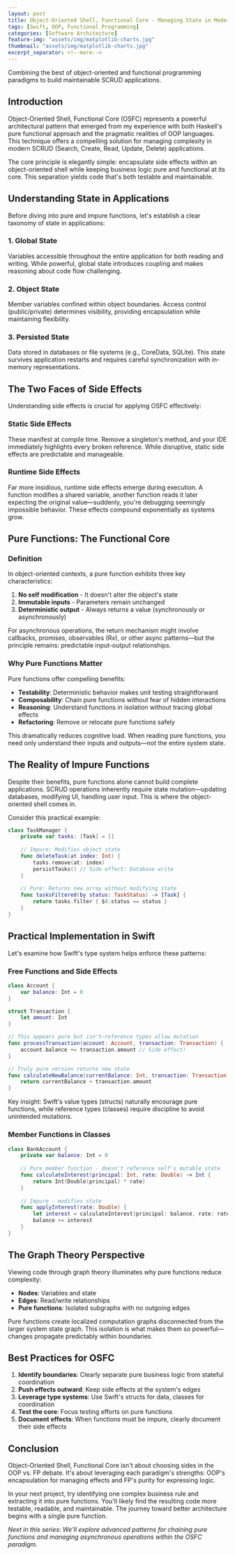 ```yaml
---
layout: post 
title: Object-Oriented Shell, Functional Core - Managing State in Modern Applications
tags: [Swift, OOP, Functional Programming]
categories: [Software Architecture]
feature-img: "assets/img/matplotlib-charts.jpg"
thumbnail: "assets/img/matplotlib-charts.jpg"
excerpt_separator: <!--more-->
---
```


Combining the best of object-oriented and functional programming paradigms to build maintainable SCRUD applications.

<!--more-->

## Introduction

Object-Oriented Shell, Functional Core (OSFC) represents a powerful architectural pattern that emerged from my experience with both Haskell's pure functional approach and the pragmatic realities of OOP languages. This technique offers a compelling solution for managing complexity in modern SCRUD (Search, Create, Read, Update, Delete) applications.

The core principle is elegantly simple: encapsulate side effects within an object-oriented shell while keeping business logic pure and functional at its core. This separation yields code that's both testable and maintainable.

## Understanding State in Applications

Before diving into pure and impure functions, let's establish a clear taxonomy of state in applications:

### 1. Global State
Variables accessible throughout the entire application for both reading and writing. While powerful, global state introduces coupling and makes reasoning about code flow challenging.

### 2. Object State
Member variables confined within object boundaries. Access control (public/private) determines visibility, providing encapsulation while maintaining flexibility.

### 3. Persisted State
Data stored in databases or file systems (e.g., CoreData, SQLite). This state survives application restarts and requires careful synchronization with in-memory representations.

## The Two Faces of Side Effects

Understanding side effects is crucial for applying OSFC effectively:

### Static Side Effects
These manifest at compile time. Remove a singleton's method, and your IDE immediately highlights every broken reference. While disruptive, static side effects are predictable and manageable.

### Runtime Side Effects
Far more insidious, runtime side effects emerge during execution. A function modifies a shared variable, another function reads it later expecting the original value—suddenly, you're debugging seemingly impossible behavior. These effects compound exponentially as systems grow.

## Pure Functions: The Functional Core

### Definition
In object-oriented contexts, a pure function exhibits three key characteristics:
1. **No self modification** - It doesn't alter the object's state
2. **Immutable inputs** - Parameters remain unchanged
3. **Deterministic output** - Always returns a value (synchronously or asynchronously)

For asynchronous operations, the return mechanism might involve callbacks, promises, observables (Rx), or other async patterns—but the principle remains: predictable input-output relationships.

### Why Pure Functions Matter

Pure functions offer compelling benefits:

- **Testability**: Deterministic behavior makes unit testing straightforward
- **Composability**: Chain pure functions without fear of hidden interactions
- **Reasoning**: Understand functions in isolation without tracing global effects
- **Refactoring**: Remove or relocate pure functions safely

This dramatically reduces cognitive load. When reading pure functions, you need only understand their inputs and outputs—not the entire system state.

## The Reality of Impure Functions

Despite their benefits, pure functions alone cannot build complete applications. SCRUD operations inherently require state mutation—updating databases, modifying UI, handling user input. This is where the object-oriented shell comes in.

Consider this practical example:

```swift
class TaskManager {
    private var tasks: [Task] = []
    
    // Impure: Modifies object state
    func deleteTask(at index: Int) {
        tasks.remove(at: index)
        persistTasks() // Side effect: Database write
    }
    
    // Pure: Returns new array without modifying state
    func tasksFiltered(by status: TaskStatus) -> [Task] {
        return tasks.filter { $0.status == status }
    }
}
```

## Practical Implementation in Swift

Let's examine how Swift's type system helps enforce these patterns:

### Free Functions and Side Effects

```swift
class Account {
    var balance: Int = 0
}

struct Transaction {
    let amount: Int
}

// This appears pure but isn't—reference types allow mutation
func processTransaction(account: Account, transaction: Transaction) {
    account.balance += transaction.amount // Side effect!
}

// Truly pure version returns new state
func calculateNewBalance(currentBalance: Int, transaction: Transaction) -> Int {
    return currentBalance + transaction.amount
}
```

Key insight: Swift's value types (structs) naturally encourage pure functions, while reference types (classes) require discipline to avoid unintended mutations.

### Member Functions in Classes

```swift
class BankAccount {
    private var balance: Int = 0
    
    // Pure member function - doesn't reference self's mutable state
    func calculateInterest(principal: Int, rate: Double) -> Int {
        return Int(Double(principal) * rate)
    }
    
    // Impure - modifies state
    func applyInterest(rate: Double) {
        let interest = calculateInterest(principal: balance, rate: rate)
        balance += interest
    }
}
```

## The Graph Theory Perspective

Viewing code through graph theory illuminates why pure functions reduce complexity:

- **Nodes**: Variables and state
- **Edges**: Read/write relationships
- **Pure functions**: Isolated subgraphs with no outgoing edges

Pure functions create localized computation graphs disconnected from the larger system state graph. This isolation is what makes them so powerful—changes propagate predictably within boundaries.

## Best Practices for OSFC

1. **Identify boundaries**: Clearly separate pure business logic from stateful coordination
2. **Push effects outward**: Keep side effects at the system's edges
3. **Leverage type systems**: Use Swift's structs for data, classes for coordination
4. **Test the core**: Focus testing efforts on pure functions
5. **Document effects**: When functions must be impure, clearly document their side effects

## Conclusion

Object-Oriented Shell, Functional Core isn't about choosing sides in the OOP vs. FP debate. It's about leveraging each paradigm's strengths: OOP's encapsulation for managing effects and FP's purity for expressing logic.

In your next project, try identifying one complex business rule and extracting it into pure functions. You'll likely find the resulting code more testable, readable, and maintainable. The journey toward better architecture begins with a single pure function.

*Next in this series: We'll explore advanced patterns for chaining pure functions and managing asynchronous operations within the OSFC paradigm.*